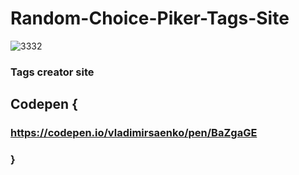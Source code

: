 # Random-Choice-Piker-Tags-Site

![3332](https://user-images.githubusercontent.com/56477695/135914762-dd291547-3c10-4761-9b04-4ac86a0ea7d8.jpg)

### Tags creator site

## Codepen {

### https://codepen.io/vladimirsaenko/pen/BaZgaGE

### }
